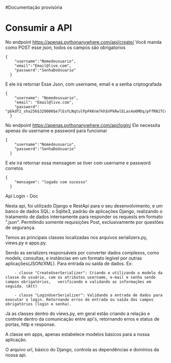 #Documentação provisória

<h1>Consumir a API</h1>

<span>No endpoint https://apenas.pythonanywhere.com/api/create/</span>
<span>Você manda como POST esse json, todos os campos são obrigatorios</span>

```
{
    "username":"Nomedousuario",
    "email":"Email@live.com",
    "password":"SenhaDoUsuario"
  }
```

<span>E ele irá retornar Esse Json, com username, email e a senha criptografada</span>

```
{
    "username": "Nomedousuario",
    "email": "Email@live.com",
    "password": "pbkdf2_sha256$320000$e7lEsYLNqtulPpFKKnm7kh$VPkRwlELas4o6MOq/pFfRN1TC4b2EO6rlEl58QxjH+8="
  }

```


<span>No endpoint https://apenas.pythonanywhere.com/api/login/</span>
<span>Ele necessita apenas do username e password para funcionar</span>

``` 
{
    "username":"Nomedousuario",
    "password":"SenhaDoUsuario"
  }
```

<span>E ele irá retornar essa mensagem se tiver com username e password corretos</span>
```
{
    "mensagem": "logado com sucesso"
  }
```


Api Login - Doc

Nesta api, foi utilizado Django e RestApi para o seu desenvolvimento, e um banco de dados SQL: o Sqlite3, padrão de aplicações Django, realizando o tratamento de dados internamente para responder os requests em formato ".json". Permitindo somente requisições Post, exclusivamente por questões de segurança.

Temos as principais classes localizadas nos arquivos serializers.py, views.py e apps.py. 

Sendo as serializers responsáveis por converter dados complexos, como models, consultas, e instâncias em um formato legível por outras aplicações(JSON/XML). Para entrada ou saída de dados. Ex:

        - classe "CreateUserSerializer": Criando e utilizando o modelo da classe do usuário, com os atributos username, e-mail e senha sendo campos obrigatórios, 	verificando e validando as informações em seguida. (Att)

    	- classe "LoginUserSerializer": Validando a entrada de dados para executar o login. Retornando erros de entrada ou saída dos campos obrigatórios (login e senha).	


Já as classes dentro do views.py, em geral estão criando a relação e controle dentro da comunicação entre api's, retornando erros e status de portas, http e response.






A classe em apps, apenas estabelece modelos básicos para a nossa aplicação.

O arquivo url, básico do Django, controla as dependências e domínios da nossa api.


